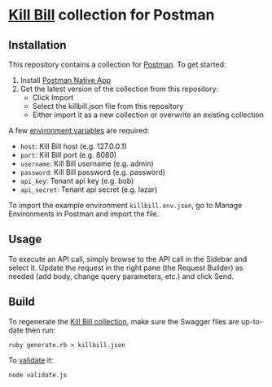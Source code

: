 # [Kill Bill](http://killbill.io) collection for Postman

## Installation

This repository contains a collection for [Postman](https://www.getpostman.com/). To get started:

1. Install [Postman Native App](https://www.getpostman.com/apps) 
2. Get the latest version of the collection from this repository:
   * Click Import
   * Select the killbill.json file from this repository
   * Either import it as a new collection or overwrite an existing collection

A few [environment variables](https://www.getpostman.com/docs/environments) are required:

* `host`: Kill Bill host (e.g. 127.0.0.1)
* `port`: Kill Bill port (e.g. 8080)
* `username`: Kill Bill username (e.g. admin)
* `password`: Kill Bill password (e.g. password)
* `api_key`: Tenant api key (e.g. bob)
* `api_secret`: Tenant api secret (e.g. lazar)

To import the example environment `killbill.env.json`, go to Manage Environments in Postman and import the file.

## Usage

To execute an API call, simply browse to the API call in the Sidebar and select it. Update the request in the right pane (the Request Builder) as needed (add body, change query parameters, etc.) and click Send.

## Build

To regenerate the [Kill Bill collection](https://www.getpostman.com/docs/collections), make sure the Swagger files are up-to-date then run:

```
ruby generate.rb > killbill.json
```

To [validate](https://www.getpostman.com/docs/validating_json_collections) it:

```
node validate.js
```
